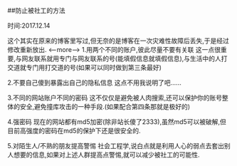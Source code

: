 ##防止被社工的方法

时间:2017.12.14

这个其实在原来的博客里写过,但无奈的是博客在一次灾难性故障后丢失,于是经过修改重新放出.
<--more-->
1.用两个不同的账户,彼此尽量不要有关联
这一点很重要,与网友联系就用专门与网友联系的号(能填假信息就填假信息),与生活中的人打交道就专门用打交道的号(如果可以同时做到第三条最好)

2.不要自己傻到暴露出自己的隐私信息
这点不用我说明了吧......

3.不同的网站账户不同的密码
这不仅仅是避免被人肉搜索,还可以保护你的账号整体的安全,避免撞库攻击的一种手段.(如果配合第四条那就是极好的)

4.强密码
现在的网站都有md5加密(除非站长傻了2333),虽然md5可以被破解,但目前高强度的密码在md5的保护下还是很安全的.

5.对陌生人/不熟的朋友提高警惕
社会工程学,说白点就是利用人心的弱点去套出别人想要的信息,如果对上述人群提高点警惕,就可以减少被社工的可能性.